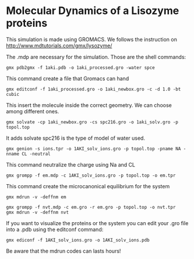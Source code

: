 # Molecular Dynamics of a Lisozyme proteins
This simulation is made using GROMACS. We follows the instruction on http://www.mdtutorials.com/gmx/lysozyme/

The .mdp are necessary for the simulation.
Those are the shell commands:

    gmx pdb2gmx -f 1aki.pdb -o 1aki_processed.gro -water spce
This command create a file that Gromacs can hand

    gmx editconf -f 1aki_processed.gro -o 1aki_newbox.gro -c -d 1.0 -bt cubic
This insert the molecule inside the correct geometry. We can choose among different ones.

    gmx solvate -cp 1aki_newbox.gro -cs spc216.gro -o 1aki_solv.gro -p topol.top
It adds solvate spc216 is the type of model of water used.

    gmx genion -s ions.tpr -o 1AKI_solv_ions.gro -p topol.top -pname NA -nname CL -neutral

This command neutralize the charge using Na and CL

    gmx grompp -f em.mdp -c 1AKI_solv_ions.gro -p topol.top -o em.tpr
This command create the microcanonical equilibrium for the system

    gmx mdrun -v -deffnm em
    
    gmx grompp -f nvt.mdp -c em.gro -r em.gro -p topol.top -o nvt.tpr
    gmx mdrun -v -deffnm nvt

If you want to visualize the proteins or the system you can edit your .gro file into a .pdb using the editconf command:

    gmx ediconf -f 1AKI_solv_ions.gro -o 1AKI_solv_ions.pdb


Be aware that the mdrun codes can lasts hours!
